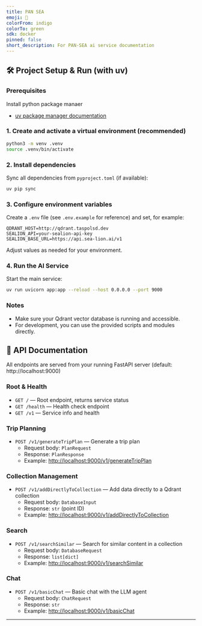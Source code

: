 ```yaml
---
title: PAN SEA
emoji: 🐠
colorFrom: indigo
colorTo: green
sdk: docker
pinned: false
short_description: For PAN-SEA ai service documentation 
---
```


## 🛠️ Project Setup & Run (with uv)

### Prerequisites
Install python package manaer
- [uv package manager documentation](https://docs.astral.sh/uv/)

### 1. Create and activate a virtual environment (recommended)
```sh
python3 -m venv .venv
source .venv/bin/activate
```

### 2. Install dependencies
Sync all dependencies from `pyproject.toml` (if available):
```sh
uv pip sync
```

### 3. Configure environment variables
Create a `.env` file (see `.env.example` for reference) and set, for example:
```env
QDRANT_HOST=http://qdrant.taspolsd.dev
SEALION_API=your-sealion-api-key
SEALION_BASE_URL=https://api.sea-lion.ai/v1
```
Adjust values as needed for your environment.

### 4. Run the AI Service
Start the main service:
```sh
uv run uvicorn app:app --reload --host 0.0.0.0 --port 9000
```

### Notes
- Make sure your Qdrant vector database is running and accessible.
- For development, you can use the provided scripts and modules directly.

## 📝 API Documentation

All endpoints are served from your running FastAPI server (default: http://localhost:9000)

### Root & Health
- `GET /` — Root endpoint, returns service status
- `GET /health` — Health check endpoint
- `GET /v1` — Service info and health

### Trip Planning
- `POST /v1/generateTripPlan` — Generate a trip plan
  - Request body: `PlanRequest`
  - Response: `PlanResponse`
  - Example: [http://localhost:9000/v1/generateTripPlan](http://localhost:9000/v1/generateTripPlan)

### Collection Management
- `POST /v1/addDirectlyToCollection` — Add data directly to a Qdrant collection
  - Request body: `DatabaseInput`
  - Response: `str` (point ID)
  - Example: [http://localhost:9000/v1/addDirectlyToCollection](http://localhost:9000/v1/addDirectlyToCollection)

### Search
- `POST /v1/searchSimilar` — Search for similar content in a collection
  - Request body: `DatabaseRequest`
  - Response: `list[dict]`
  - Example: [http://localhost:9000/v1/searchSimilar](http://localhost:9000/v1/searchSimilar)

### Chat
- `POST /v1/basicChat` — Basic chat with the LLM agent
  - Request body: `ChatRequest`
  - Response: `str`
  - Example: [http://localhost:9000/v1/basicChat](http://localhost:9000/v1/basicChat)

---




